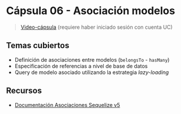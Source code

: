 # Cápsula 06 - Asociación modelos

> [Video-cápsula](https://drive.google.com/file/d/1mSNWO-7LxMVuQPRaJ4pMEygYdNtTjc3X/view?usp=sharing) (requiere haber iniciado sesión con cuenta UC)

## Temas cubiertos
- Definición de asociaciones entre modelos (`belongsTo` - `hasMany`)
- Especificación de referencias a nivel de base de datos
- Query de modelo asociado utilizando la estrategia *lazy-loading*

## Recursos
- [Documentación Asociaciones Sequelize v5](https://sequelize.org/v5/manual/associations.html)
